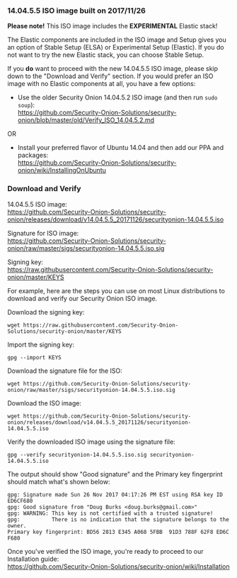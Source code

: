 ### 14.04.5.5 ISO image built on 2017/11/26

**Please note!** This ISO image includes the **EXPERIMENTAL** Elastic stack!

The Elastic components are included in the ISO image and Setup gives you an option of Stable Setup (ELSA) or Experimental Setup (Elastic).  If you do not want to try the new Elastic stack, you can choose Stable Setup.  

If you **do** want to proceed with the new 14.04.5.5 ISO image, please skip down to the "Download and Verify" section.  If you would prefer an ISO image with no Elastic components at all, you have a few options:

- Use the older Security Onion 14.04.5.2 ISO image (and then run `sudo soup`):<br>
https://github.com/Security-Onion-Solutions/security-onion/blob/master/old/Verify_ISO_14.04.5.2.md

OR 

- Install your preferred flavor of Ubuntu 14.04 and then add our PPA and packages:<br>
https://github.com/Security-Onion-Solutions/security-onion/wiki/InstallingOnUbuntu

### Download and Verify

14.04.5.5 ISO image:  
https://github.com/Security-Onion-Solutions/security-onion/releases/download/v14.04.5.5_20171126/securityonion-14.04.5.5.iso

Signature for ISO image:  
https://github.com/Security-Onion-Solutions/security-onion/raw/master/sigs/securityonion-14.04.5.5.iso.sig  

Signing key:  
https://raw.githubusercontent.com/Security-Onion-Solutions/security-onion/master/KEYS  

For example, here are the steps you can use on most Linux distributions to download and verify our Security Onion ISO image.

Download the signing key:  
```
wget https://raw.githubusercontent.com/Security-Onion-Solutions/security-onion/master/KEYS
```

Import the signing key:  
```
gpg --import KEYS
```

Download the signature file for the ISO:  
```
wget https://github.com/Security-Onion-Solutions/security-onion/raw/master/sigs/securityonion-14.04.5.5.iso.sig
```

Download the ISO image:  
```
wget https://github.com/Security-Onion-Solutions/security-onion/releases/download/v14.04.5.5_20171126/securityonion-14.04.5.5.iso
```

Verify the downloaded ISO image using the signature file:  
```
gpg --verify securityonion-14.04.5.5.iso.sig securityonion-14.04.5.5.iso
```

The output should show "Good signature" and the Primary key fingerprint should match what's shown below:
```
gpg: Signature made Sun 26 Nov 2017 04:17:26 PM EST using RSA key ID ED6CF680
gpg: Good signature from "Doug Burks <doug.burks@gmail.com>"
gpg: WARNING: This key is not certified with a trusted signature!
gpg:          There is no indication that the signature belongs to the owner.
Primary key fingerprint: BD56 2813 E345 A068 5FBB  91D3 788F 62F8 ED6C F680
```

Once you've verified the ISO image, you're ready to proceed to our Installation guide:  
https://github.com/Security-Onion-Solutions/security-onion/wiki/Installation
